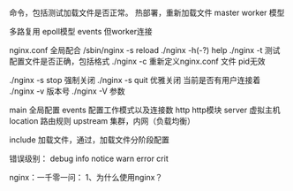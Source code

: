 


# 
命令，包括测试加载文件是否正常。
热部署，重新加载文件
master worker 模型

多路复用
epoll模型 
events 但worker连接

nginx.conf 全局配合 
 /sbin/nginx -s reload
./nginx -h(-?) help
./nginx -t 测试配置文件是否正确，包括格式
./nginx -c  重新定义nginx.conf 文件 pid无效

./nginx -s stop 强制关闭
./nginx -s quit 优雅关闭 当前是否有用户连接着
./nginx -v 版本号
./nginx -V 参数 
 
main 全局配置
events 配置工作模式以及连接数
http http模块
    server 虚拟主机
    location 路由规则
    upstream 集群，内网（负载均衡）

include 加载文件，通过，加载文件分阶段配置 
  
错误级别：
    debug info notice warn error crit
    
    
    
nginx：一千零一问：
 1、为什么使用nginx？